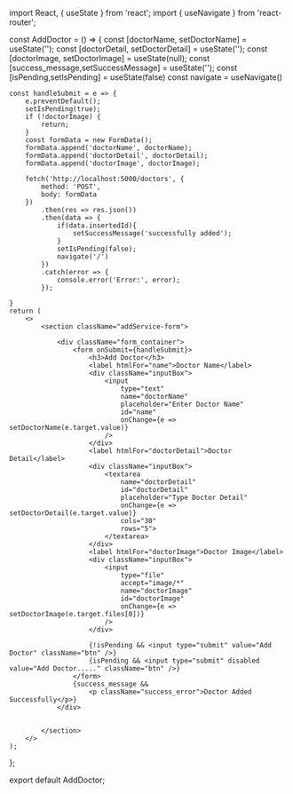 import React, { useState } from 'react';
import { useNavigate } from 'react-router';

const AddDoctor = () => {
    const [doctorName, setDoctorName] = useState('');
    const [doctorDetail, setDoctorDetail] = useState('');
    const [doctorImage, setDoctorImage] = useState(null);
    const [success_message,setSuccessMessage] = useState('');
    const [isPending,setIsPending] = useState(false)
    const navigate = useNavigate()

    const handleSubmit = e => {
        e.preventDefault();
        setIsPending(true);
        if (!doctorImage) {
            return;
        }
        const formData = new FormData();
        formData.append('doctorName', doctorName);
        formData.append('doctorDetail', doctorDetail);
        formData.append('doctorImage', doctorImage);

        fetch('http://localhost:5000/doctors', {
            method: 'POST',
            body: formData
        })
            .then(res => res.json())
            .then(data => {
                if(data.insertedId){
                    setSuccessMessage('successfully added');
                }
                setIsPending(false);
                navigate('/')
            })
            .catch(error => {
                console.error('Error:', error);
            });

    }
    return (
        <>
            <section className="addService-form">

                <div className="form_container">
                    <form onSubmit={handleSubmit}>
                        <h3>Add Doctor</h3>
                        <label htmlFor="name">Doctor Name</label>
                        <div className="inputBox">
                            <input
                                type="text"
                                name="doctorName"
                                placeholder="Enter Doctor Name"
                                id="name"
                                onChange={e => setDoctorName(e.target.value)}
                            />
                        </div>
                        <label htmlFor="doctorDetail">Doctor Detail</label>
                        <div className="inputBox">
                            <textarea
                                name="doctorDetail"
                                id="doctorDetail"
                                placeholder="Type Doctor Detail"
                                onChange={e => setDoctorDetail(e.target.value)}
                                cols="30"
                                rows="5">
                            </textarea>
                        </div>
                        <label htmlFor="doctorImage">Doctor Image</label>
                        <div className="inputBox">
                            <input
                                type="file"
                                accept="image/*"
                                name="doctorImage"
                                id="doctorImage"
                                onChange={e => setDoctorImage(e.target.files[0])}
                            />
                        </div>
                        
                        {!isPending && <input type="submit" value="Add Doctor" className="btn" />}
                        {isPending && <input type="submit" disabled value="Add Doctor....." className="btn" />}
                    </form>
                    {success_message &&
                        <p className="success_error">Doctor Added Successfully</p>}
                </div>


            </section>
        </>
    );
};

export default AddDoctor;